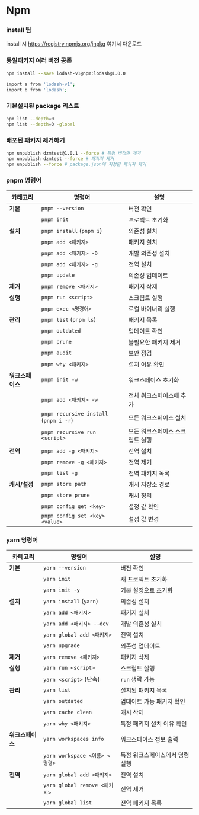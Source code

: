 # Npm

### install 팁

install 시 https://registry.npmjs.org/jnpkg 여기서 다운로드

### 동일패키지 여러 버전 공존

```sh
npm install --save lodash-v1@npm:lodash@1.0.0

import a from 'lodash-v1';
import b from 'lodash';
```

### 기본설치된 package 리스트

```sh
npm list --depth=0
npm list --depth=0 -global
```

### 배포된 패키지 제거하기

```sh
npm unpublish dzmtest@1.0.1 --force # 특정 버정만 제거
npm unpublish dzmtest --force # 패지지 제거
npm unpublish --force # package.json에 지정된 패키지 제거
```

### pnpm 명령어

| 카테고리         | 명령어                                 | 설명                            |
| ---------------- | -------------------------------------- | ------------------------------- |
| **기본**         | `pnpm --version`                       | 버전 확인                       |
|                  | `pnpm init`                            | 프로젝트 초기화                 |
| **설치**         | `pnpm install` (`pnpm i`)              | 의존성 설치                     |
|                  | `pnpm add <패키지>`                    | 패키지 설치                     |
|                  | `pnpm add <패키지> -D`                 | 개발 의존성 설치                |
|                  | `pnpm add <패키지> -g`                 | 전역 설치                       |
|                  | `pnpm update`                          | 의존성 업데이트                 |
| **제거**         | `pnpm remove <패키지>`                 | 패키지 삭제                     |
| **실행**         | `pnpm run <script>`                    | 스크립트 실행                   |
|                  | `pnpm exec <명령어>`                   | 로컬 바이너리 실행              |
| **관리**         | `pnpm list` (`pnpm ls`)                | 패키지 목록                     |
|                  | `pnpm outdated`                        | 업데이트 확인                   |
|                  | `pnpm prune`                           | 불필요한 패키지 제거            |
|                  | `pnpm audit`                           | 보안 점검                       |
|                  | `pnpm why <패키지>`                    | 설치 이유 확인                  |
| **워크스페이스** | `pnpm init -w`                         | 워크스페이스 초기화             |
|                  | `pnpm add <패키지> -w`                 | 전체 워크스페이스에 추가        |
|                  | `pnpm recursive install` (`pnpm i -r`) | 모든 워크스페이스 설치          |
|                  | `pnpm recursive run <script>`          | 모든 워크스페이스 스크립트 실행 |
| **전역**         | `pnpm add -g <패키지>`                 | 전역 설치                       |
|                  | `pnpm remove -g <패키지>`              | 전역 제거                       |
|                  | `pnpm list -g`                         | 전역 패키지 목록                |
| **캐시/설정**    | `pnpm store path`                      | 캐시 저장소 경로                |
|                  | `pnpm store prune`                     | 캐시 정리                       |
|                  | `pnpm config get <key>`                | 설정 값 확인                    |
|                  | `pnpm config set <key> <value>`        | 설정 값 변경                    |

### yarn 명령어

| 카테고리         | 명령어                         | 설명                            |
| ---------------- | ------------------------------ | ------------------------------- |
| **기본**         | `yarn --version`               | 버전 확인                       |
|                  | `yarn init`                    | 새 프로젝트 초기화              |
|                  | `yarn init -y`                 | 기본 설정으로 초기화            |
| **설치**         | `yarn install` (`yarn`)        | 의존성 설치                     |
|                  | `yarn add <패키지>`            | 패키지 설치                     |
|                  | `yarn add <패키지> --dev`      | 개발 의존성 설치                |
|                  | `yarn global add <패키지>`     | 전역 설치                       |
|                  | `yarn upgrade`                 | 의존성 업데이트                 |
| **제거**         | `yarn remove <패키지>`         | 패키지 삭제                     |
| **실행**         | `yarn run <script>`            | 스크립트 실행                   |
|                  | `yarn <script>` (단축)         | `run` 생략 가능                 |
| **관리**         | `yarn list`                    | 설치된 패키지 목록              |
|                  | `yarn outdated`                | 업데이트 가능 패키지 확인       |
|                  | `yarn cache clean`             | 캐시 삭제                       |
|                  | `yarn why <패키지>`            | 특정 패키지 설치 이유 확인      |
| **워크스페이스** | `yarn workspaces info`         | 워크스페이스 정보 출력          |
|                  | `yarn workspace <이름> <명령>` | 특정 워크스페이스에서 명령 실행 |
| **전역**         | `yarn global add <패키지>`     | 전역 설치                       |
|                  | `yarn global remove <패키지>`  | 전역 제거                       |
|                  | `yarn global list`             | 전역 패키지 목록                |
